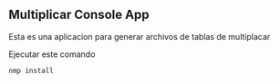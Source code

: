 

## Multiplicar Console App

Esta es una aplicacion para generar archivos de tablas de multiplacar

Ejecutar este comando

```
nmp install

```